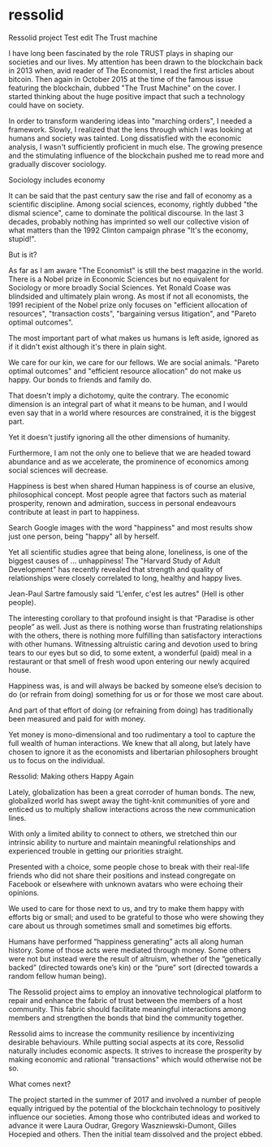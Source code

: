 # ressolid
Ressolid project
Test edit
The Trust machine

I have long been fascinated by the role TRUST plays in shaping our societies and our lives. My attention has been drawn to the blockchain back in 2013 when, avid reader of The Economist, I read the first articles about bitcoin. Then again in October 2015 at the time of the famous issue featuring the blockchain, dubbed "The Trust Machine" on the cover.
I started thinking about the huge positive impact that such a technology could have on society.

In order to transform wandering ideas into "marching orders", I needed a framework. Slowly, I realized that the lens through which I was looking at humans and society was tainted. Long dissatisfied with the economic analysis, I wasn't sufficiently proficient in much else. The growing presence and the stimulating influence of the blockchain pushed me to read more and gradually discover sociology.


Sociology includes economy

It can be said that the past century saw the rise and fall of economy as a scientific discipline. Among social sciences, economy, rightly dubbed "the dismal science", came to dominate the political discourse. In the last 3 decades, probably nothing has imprinted so well our collective vision of what matters than the 1992 Clinton campaign phrase "It's the economy, stupid!".


But is it?

As far as I am aware "The Economist" is still the best magazine in the world. There is a Nobel prize in Economic Sciences but no equivalent for Sociology or more broadly Social Sciences. Yet Ronald Coase was blindsided and ultimately plain wrong. As most if not all economists, the 1991 recipient of the Nobel prize only focuses on "efficient allocation of resources", "transaction costs", "bargaining versus litigation", and "Pareto optimal outcomes".

The most important part of what makes us humans is left aside, ignored as if it didn't exist although it's there in plain sight.

We care for our kin, we care for our fellows. We are social animals. "Pareto optimal outcomes" and "efficient resource allocation" do not make us happy. Our bonds to friends and family do.

That doesn't imply a dichotomy, quite the contrary. The economic dimension is an integral part of what it means to be human, and I would even say that in a world where resources are constrained, it is the biggest part.

Yet it doesn't justify ignoring all the other dimensions of humanity.

Furthermore, I am not the only one to believe that we are headed toward abundance and as we accelerate, the prominence of economics among social sciences will decrease.

Happiness is best when shared
Human happiness is of course an elusive, philosophical concept. Most people agree that factors such as material prosperity, renown and admiration, success in personal endeavours contribute at least in part to happiness.

Search Google images with the word "happiness" and most results show just one person, being "happy" all by herself.

Yet all scientific studies agree that being alone, loneliness, is one of the biggest causes of ... unhappiness! The "Harvard Study of Adult Development" has recently revealed that strength and quality of relationships were closely correlated to long, healthy and happy lives.

Jean-Paul Sartre famously said “L'enfer, c'est les autres" (Hell is other people).

The interesting corollary to that profound insight is that “Paradise is other people” as well. Just as there is nothing worse than frustrating relationships with the others, there is nothing more fulfilling than satisfactory interactions with other humans.
Witnessing altruistic caring and devotion used to bring tears to our eyes but so did, to some extent, a wonderful (paid) meal in a restaurant or that smell of fresh wood upon entering our newly acquired house.

Happiness was, is and will always be backed by someone else’s decision to do (or refrain from doing) something for us or for those we most care about.

And part of that effort of doing (or refraining from doing) has traditionally been measured and paid for with money.

Yet money is mono-dimensional and too rudimentary a tool to capture the full wealth of human interactions. We knew that all along, but lately have chosen to ignore it as the economists and libertarian philosophers brought us to focus on the individual.

Ressolid: Making others Happy Again

Lately, globalization has been a great corroder of human bonds. The new, globalized world has swept away the tight-knit communities of yore and enticed us to multiply shallow interactions across the new communication lines.

With only a limited ability to connect to others, we stretched thin our intrinsic ability to nurture and maintain meaningful relationships and experienced trouble in getting our priorities straight.

Presented with a choice, some people chose to break with their real-life friends who did not share their positions and instead congregate on Facebook or elsewhere with unknown avatars who were echoing their opinions.

We used to care for those next to us, and try to make them happy with efforts big or small; and used to be grateful to those who were showing they care about us through sometimes small and sometimes big efforts.

Humans have performed “happiness generating” acts all along human history. Some of those acts were mediated through money. Some others were not but instead were the result of altruism, whether of the “genetically backed” (directed towards one’s kin) or the “pure” sort (directed towards a random fellow human being).

The Ressolid project aims to employ an innovative technological platform to repair and enhance the fabric of trust between the members of a host community. This fabric should facilitate meaningful interactions among members and strengthen the bonds that bind the community together.

Ressolid aims to increase the community resilience by incentivizing desirable behaviours. While putting social aspects at its core, Ressolid naturally includes economic aspects. It strives to increase the prosperity by making economic and rational "transactions" which would otherwise not be so.

What comes next?

The project started in the summer of 2017 and involved a number of people equally intrigued by the potential of the blockchain technology to positively influence our societies. Among those who contributed ideas and worked to advance it were Laura Oudrar, Gregory Waszniewski-Dumont, Gilles Hocepied and others. Then the initial team dissolved and the project ebbed.
